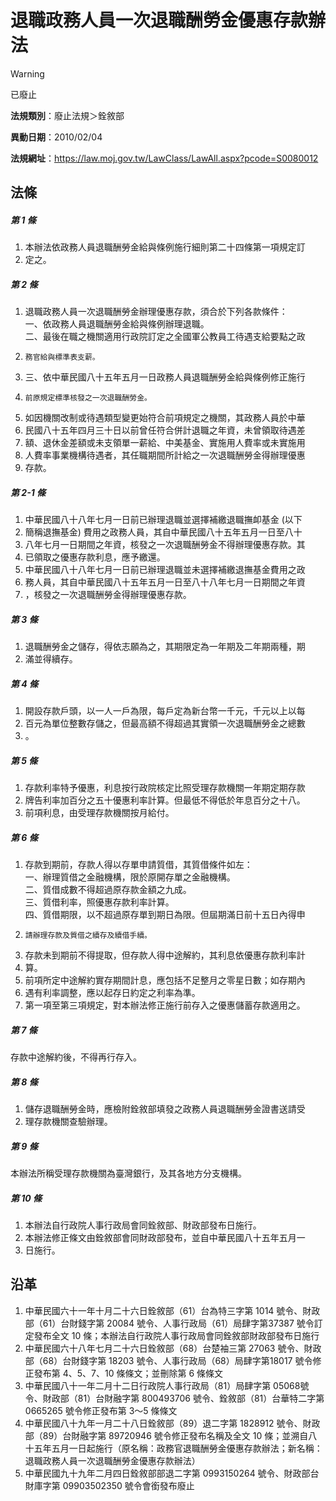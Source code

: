 # 退職政務人員一次退職酬勞金優惠存款辦法
> [!WARNING]
> 已廢止

**法規類別**：廢止法規＞銓敘部

**異動日期**：2010/02/04  

**法規網址**：https://law.moj.gov.tw/LawClass/LawAll.aspx?pcode=S0080012



## 法條
##### 第 1 條
1. 本辦法依政務人員退職酬勞金給與條例施行細則第二十四條第一項規定訂
1. 定之。

##### 第 2 條
1. 退職政務人員一次退職酬勞金辦理優惠存款，須合於下列各款條件：  
一、依政務人員退職酬勞金給與條例辦理退職。  
二、最後在職之機關適用行政院訂定之全國軍公教員工待遇支給要點之政
1.     務官給與標準表支薪。
1. 三、依中華民國八十五年五月一日政務人員退職酬勞金給與條例修正施行
1.     前原規定標準核發之一次退職酬勞金。
1. 如因機關改制或待遇類型變更始符合前項規定之機關，其政務人員於中華
1. 民國八十五年四月三十日以前曾任符合併計退職之年資，未曾領取待遇差
1. 額、退休金差額或未支領單一薪給、中美基金、實施用人費率或未實施用
1. 人費率事業機構待遇者，其任職期間所計給之一次退職酬勞金得辦理優惠
1. 存款。

##### 第 2-1 條
1. 中華民國八十八年七月一日前已辦理退職並選擇補繳退職撫卹基金 (以下
1. 簡稱退撫基金) 費用之政務人員，其自中華民國八十五年五月一日至八十
1. 八年七月一日期間之年資，核發之一次退職酬勞金不得辦理優惠存款。其
1. 已領取之優惠存款利息，應予繳還。
1. 中華民國八十八年七月一日前已辦理退職並未選擇補繳退撫基金費用之政
1. 務人員，其自中華民國八十五年五月一日至八十八年七月一日期間之年資
1. ，核發之一次退職酬勞金得辦理優惠存款。

##### 第 3 條
1. 退職酬勞金之儲存，得依志願為之，其期限定為一年期及二年期兩種，期
1. 滿並得續存。

##### 第 4 條
1. 開設存款戶頭，以一人一戶為限，每戶定為新台幣一千元，千元以上以每
1. 百元為單位整數存儲之，但最高額不得超過其實領一次退職酬勞金之總數
1. 。

##### 第 5 條
1. 存款利率特予優惠，利息按行政院核定比照受理存款機關一年期定期存款
1. 牌告利率加百分之五十優惠利率計算。但最低不得低於年息百分之十八。
1. 前項利息，由受理存款機關按月給付。

##### 第 6 條
1. 存款到期前，存款人得以存單申請質借，其質借條件如左：  
一、辦理質借之金融機構，限於原開存單之金融機構。  
二、質借成數不得超過原存款金額之九成。  
三、質借利率，照優惠存款利率計算。  
四、質借期限，以不超過原存單到期日為限。但屆期滿日前十五日內得申
1.     請辦理存款及質借之續存及續借手續。
1. 存款未到期前不得提取，但存款人得中途解約，其利息依優惠存款利率計
1. 算。
1. 前項所定中途解約實存期間計息，應包括不足整月之零星日數；如存期內
1. 遇有利率調整，應以起存日約定之利率為準。
1. 第一項至第三項規定，對本辦法修正施行前存入之優惠儲蓄存款適用之。

##### 第 7 條
存款中途解約後，不得再行存入。

##### 第 8 條
1. 儲存退職酬勞金時，應檢附銓敘部填發之政務人員退職酬勞金證書送請受
1. 理存款機關查驗辦理。

##### 第 9 條
本辦法所稱受理存款機關為臺灣銀行，及其各地方分支機構。

##### 第 10 條
1. 本辦法自行政院人事行政局會同銓敘部、財政部發布日施行。
1. 本辦法修正條文由銓敘部會同財政部發布，並自中華民國八十五年五月一
1. 日施行。

## 沿革
1. 中華民國六十一年十月二十六日銓敘部（61）台為特三字第 1014 號令、財政部（61）台財錢字第 20084  號令、人事行政局（61）局肆字第37387 號令訂定發布全文 10 條；本辦法自行政院人事行政局會同銓敘部財政部發布日施行
1. 中華民國六十八年七月二十六日銓敘部（68）台楚袖三第 27063  號令、財政部（68）台財錢字第 18203  號令、人事行政局（68）局肆字第18017 號令修正發布第 4、5、7、10  條條文；並刪除第 6  條條文
1. 中華民國八十一年二月十二日行政院人事行政局（81）局肆字第 05068號令、財政部（81）台財融字第 800493706  號令、銓敘部（81）台華特二字第 0665265  號令修正發布第 3～5 條條文
1. 中華民國八十九年一月二十八日銓敘部（89）退二字第 1828912  號令、財政部（89）台財融字第 89720946 號令修正發布名稱及全文 10 條；並溯自八十五年五月一日起施行（原名稱：政務官退職酬勞金優惠存款辦法；新名稱：退職政務人員一次退職酬勞金優惠存款辦法）
1. 中華民國九十九年二月四日銓敘部部退二字第 0993150264 號令、財政部台財庫字第 09903502350  號令會銜發布廢止

